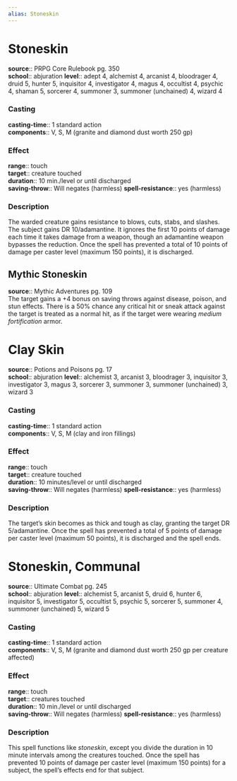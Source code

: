 ```yaml
---
alias: Stoneskin
---
```


# Stoneskin 

**source**:: PRPG Core Rulebook pg. 350  
**school**:: abjuration
**level**:: adept 4, alchemist 4, arcanist 4, bloodrager 4, druid 5, hunter 5, inquisitor 4, investigator 4, magus 4, occultist 4, psychic 4, shaman 5, sorcerer 4, summoner 3, summoner (unchained) 4, wizard 4

### Casting 

**casting-time**:: 1 standard action  
**components**:: V, S, M (granite and diamond dust worth 250 gp)

### Effect 

**range**:: touch  
**target**:: creature touched  
**duration**:: 10 min./level or until discharged  
**saving-throw**:: Will negates (harmless)
**spell-resistance**:: yes (harmless)

### Description 

The warded creature gains resistance to blows, cuts, stabs, and slashes. The subject gains DR 10/adamantine. It ignores the first 10 points of damage each time it takes damage from a weapon, though an adamantine weapon bypasses the reduction. Once the spell has prevented a total of 10 points of damage per caster level (maximum 150 points), it is discharged.

## Mythic Stoneskin 

**source**:: Mythic Adventures pg. 109  
The target gains a +4 bonus on saving throws against disease, poison, and stun effects. There is a 50% chance any critical hit or sneak attack against the target is treated as a normal hit, as if the target were wearing *medium fortification* armor.

# Clay Skin 

**source**:: Potions and Poisons pg. 17  
**school**:: abjuration
**level**:: alchemist 3, arcanist 3, bloodrager 3, inquisitor 3, investigator 3, magus 3, sorcerer 3, summoner 3, summoner (unchained) 3, wizard 3

### Casting 

**casting-time**:: 1 standard action  
**components**:: V, S, M (clay and iron fillings)

### Effect 

**range**:: touch  
**target**:: creature touched  
**duration**:: 10 minutes/level or until discharged  
**saving-throw**:: Will negates (harmless)
**spell-resistance**:: yes (harmless)

### Description 

The target’s skin becomes as thick and tough as clay, granting the target DR 5/adamantine. Once the spell has prevented a total of 5 points of damage per caster level (maximum 50 points), it is discharged and the spell ends.

# Stoneskin, Communal 

**source**:: Ultimate Combat pg. 245  
**school**:: abjuration
**level**:: alchemist 5, arcanist 5, druid 6, hunter 6, inquisitor 5, investigator 5, occultist 5, psychic 5, sorcerer 5, summoner 4, summoner (unchained) 5, wizard 5

### Casting 

**casting-time**:: 1 standard action  
**components**:: V, S, M (granite and diamond dust worth 250 gp per creature affected)

### Effect 

**range**:: touch  
**target**:: creatures touched  
**duration**:: 10 min./level or until discharged  
**saving-throw**:: Will negates (harmless)
**spell-resistance**:: yes (harmless)

### Description 

This spell functions like *stoneskin*, except you divide the duration in 10 minute intervals among the creatures touched. Once the spell has prevented 10 points of damage per caster level (maximum 150 points) for a subject, the spell’s effects end for that subject.
